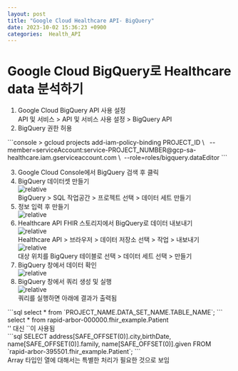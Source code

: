 ```yaml
---
layout: post
title: "Google Cloud Healthcare API- BigQuery"
date: 2023-10-02 15:36:23 +0900
categories:  Health_API
---
```

# Google Cloud BigQuery로 Healthcare data 분석하기
<ol>
<li>Google Cloud BigQuery API 사용 설정<br>
<div class="explain">API 및 서비스 > API 및 서비스 사용 설정 > BigQuery API</div>
</li>
<li>BigQuery 권한 허용</li>
</ol>
```console
> gcloud projects add-iam-policy-binding PROJECT_ID \   
    --member=serviceAccount:service-PROJECT_NUMBER@gcp-sa-healthcare.iam.gserviceaccount.com \  
    --role=roles/bigquery.dataEditor 
```
<ol start="3">
<li>Google Cloud Console에서 BigQuery 검색 후 클릭</li>
<li>BigQuery 데이터셋 만들기<br><img class="picture"  src='{{ "public/img/bigquery1.png" | relative_url }}' alt='relative'/><br>
<div class="explain">BigQuery > SQL 작업공간 > 프로젝트 선택 > 데이터 세트 만들기</div></li>
<li> 정보 입력 후 만들기<br>
<img class="picture"  src='{{ "public/img/bigquery2.png" | relative_url }}' alt='relative'/><br>
</li>
<li>Healthcare API FHIR 스토리지에서 BigQuery로 데이터 내보내기<br>
<img class="picture"  src='{{ "public/img/bigquery3.png" | relative_url }}' alt='relative'/><br>
<div class="explain">Healthcare API > 브라우저 > 데이터 저장소 선택 > 작업 > 내보내기</div>
<img class="picture"  src='{{ "public/img/bigquery5.png" | relative_url }}' alt='relative'/><br>
<div class="explain">대상 위치를 BigQuery 테이블로 선택 > 데이터 세트 선택 > 만들기</div>
</li>
<li>BigQuery 창에서 데이터 확인<br>
<img class="picture"  src='{{ "public/img/bigquery6.png" | relative_url }}' alt='relative'/>
</li>
<li>BigQuery 창에서 쿼리 생성 및 실행 <br>
<img class="picture" src='{{"public/img/bigquery7.png" | relative_url }}' alt='relative'/>
<div class="explain">쿼리를 실행하면 아래에 결과가 출력됨</div>
</li>
</ol>
```sql
select * from `PROJECT_NAME.DATA_SET_NAME.TABLE_NAME`;
```
<span class="example">select * from rapid-arbor-000000.fhir_example.Patient</span>
<div class="explain">'' 대신 ``이 사용됨</div>
```sql
SELECT address[SAFE_OFFSET(0)].city,birthDate, name[SAFE_OFFSET(0)].family, name[SAFE_OFFSET(0)].given 
FROM `rapid-arbor-395501.fhir_example.Patient`;
```
<div class="explain">Array 타입인 열에 대해서는 특별한 처리가 필요한 것으로 보임</div>
